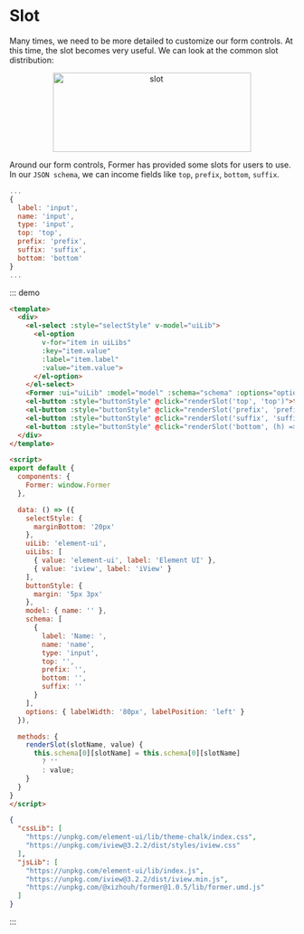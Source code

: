 # Slot

Many times, we need to be more detailed to customize our form controls. At this time, the slot becomes very useful. We can look at the common slot distribution: 

<div style="text-align:center;">
  <img height="140" width="350" :src="$withBase('/slot.png')" alt="slot">
</div>

Around our form controls, Former has provided some slots for users to use. In our `JSON schema`, we can income fields like `top`, `prefix`, `bottom`, `suffix`.

```js
...
{
  label: 'input',
  name: 'input',
  type: 'input',
  top: 'top',
  prefix: 'prefix',
  suffix: 'suffix',
  bottom: 'bottom'
}
...
```

::: demo
```html
<template>
  <div>
    <el-select :style="selectStyle" v-model="uiLib">
      <el-option
        v-for="item in uiLibs"
        :key="item.value"
        :label="item.label"
        :value="item.value">
      </el-option>
    </el-select>
    <Former :ui="uiLib" :model="model" :schema="schema" :options="options"></Former>
    <el-button :style="buttonStyle" @click="renderSlot('top', 'top')">top</el-button>
    <el-button :style="buttonStyle" @click="renderSlot('prefix', 'prefix')">prefix</el-button>
    <el-button :style="buttonStyle" @click="renderSlot('suffix', 'suffix')">suffix</el-button>
    <el-button :style="buttonStyle" @click="renderSlot('bottom', (h) => h('div', { style: { color: 'red' } }, 'custom render'))">custom render bottom</el-button>
  </div>
</template>

<script>
export default {
  components: {
    Former: window.Former
  },

  data: () => ({
    selectStyle: {
      marginBottom: '20px'
    },
    uiLib: 'element-ui',
    uiLibs: [
      { value: 'element-ui', label: 'Element UI' },
      { value: 'iview', label: 'iView' }
    ],
    buttonStyle: {
      margin: '5px 3px'
    },
    model: { name: '' },
    schema: [
      {
        label: 'Name: ',
        name: 'name',
        type: 'input',
        top: '',
        prefix: '',
        bottom: '',
        suffix: ''
      }
    ],
    options: { labelWidth: '80px', labelPosition: 'left' }
  }),

  methods: {
    renderSlot(slotName, value) {
      this.schema[0][slotName] = this.schema[0][slotName] 
        ? ''
        : value;
    }
  }
}
</script>
```
```json
{
  "cssLib": [
    "https://unpkg.com/element-ui/lib/theme-chalk/index.css",
    "https://unpkg.com/iview@3.2.2/dist/styles/iview.css"
  ],
  "jsLib": [
    "https://unpkg.com/element-ui/lib/index.js",
    "https://unpkg.com/iview@3.2.2/dist/iview.min.js",
    "https://unpkg.com/@xizhouh/former@1.0.5/lib/former.umd.js"
  ]
}
```
:::
